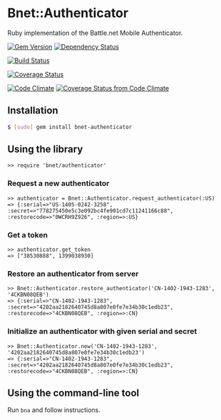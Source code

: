 # Bnet::Authenticator
Ruby implementation of the Battle.net Mobile Authenticator.

[![Gem Version](http://img.shields.io/gem/v/bnet-authenticator.svg?style=flat)](http://badge.fury.io/rb/bnet-authenticator)
[![Dependency Status](http://img.shields.io/gemnasium/dorentus/bnet-authenticator.svg?style=flat)](https://gemnasium.com/dorentus/bnet-authenticator)

[![Build Status](http://img.shields.io/travis/dorentus/bnet-authenticator.svg?style=flat)](https://travis-ci.org/dorentus/bnet-authenticator)

[![Coverage Status](http://img.shields.io/coveralls/dorentus/bnet-authenticator.svg?style=flat)](https://coveralls.io/r/dorentus/bnet-authenticator)

[![Code Climate](http://img.shields.io/codeclimate/github/dorentus/bnet-authenticator.svg?style=flat)](https://codeclimate.com/github/dorentus/bnet-authenticator)
[![Coverage Status from Code Climate](http://img.shields.io/codeclimate/coverage/github/dorentus/bnet-authenticator.svg?style=flat)](https://codeclimate.com/github/dorentus/bnet-authenticator)

## Installation
```bash
$ [sudo] gem install bnet-authenticator
```

## Using the library
```irb
>> require 'bnet/authenticator'
```

### Request a new authenticator
```irb
>> authenticator = Bnet::Authenticator.request_authenticator(:US)
=> {:serial=>"US-1405-0242-3258", :secret=>"778275450e5c3e092bc4fe901cd7c11241166c88", :restorecode=>"0WCRH9Z926", :region=>:US}
```

### Get a token
```irb
>> authenticator.get_token
=> ["38530888", 1399038930]
```

### Restore an authenticator from server
```irb
>> Bnet::Authenticator.restore_authenticator('CN-1402-1943-1283', '4CKBN08QEB')
=> {:serial=>"CN-1402-1943-1283", :secret=>"4202aa2182640745d8a807e0fe7e34b30c1edb23", :restorecode=>"4CKBN08QEB", :region=>:CN}
```

### Initialize an authenticator with given serial and secret
```irb
>> Bnet::Authenticator.new('CN-1402-1943-1283', '4202aa2182640745d8a807e0fe7e34b30c1edb23')
=> {:serial=>"CN-1402-1943-1283", :secret=>"4202aa2182640745d8a807e0fe7e34b30c1edb23", :restorecode=>"4CKBN08QEB", :region=>:CN}
```

## Using the command-line tool
Run `bna` and follow instructions.
